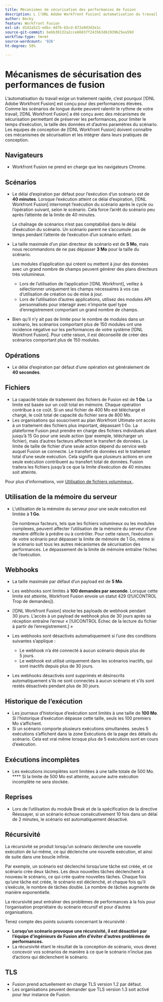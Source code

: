 ```yaml
---
title: Mécanismes de sécurisation des performances de fusion
description: L [!DNL Adobe Workfront Fusion] automatisation du travail nécessite un traitement rapide et est donc conçue pour offrir des performances élevées. Étant donné que les scénarios de longue durée peuvent ralentir le rythme de votre travail, nous avons conçu des mécanismes de sécurisation qui préservent les performances et limitent le temps d [!DNL Workfront Fusion] exécution, la taille des données et d’autres paramètres de scénario. [!DNL Workfront Fusion] les concepteurs doivent être conscients de ces mécanismes de sécurisation et les incorporer dans leurs pratiques de conception.
author: Becky
feature: Workfront Fusion
exl-id: d142a521-edbc-4d7b-b5cd-872a9d3d2e1c
source-git-commit: bebb30132a2cce66037f243563d61939625ea59d
workflow-type: tm+mt
source-wordcount: '926'
ht-degree: 58%

---
```


# Mécanismes de sécurisation des performances de fusion

L’automatisation du travail exige un traitement rapide, c’est pourquoi [!DNL Adobe Workfront Fusion] est conçu pour des performances élevées. Comme les scénarios de longue durée peuvent ralentir le rythme de votre travail, [!DNL Workfront Fusion] a été conçu avec des mécanismes de sécurisation permettant de préserver les performances, pour limiter le temps d’exécution, la taille des données et d’autres paramètres du scénario. Les équipes de conception de [!DNL Workfront Fusion] doivent connaître ces mécanismes de sécurisation et les intégrer dans leurs pratiques de conception.

## Navigateurs

* Workfront Fusion ne prend en charge que les navigateurs Chrome.

## Scénarios

* Le délai d’expiration par défaut pour l’exécution d’un scénario est de **40 minutes**. Lorsque l’exécution atteint ce délai d’expiration, [!DNL Workfront Fusion] interrompt l’exécution du scénario après le cycle ou l’opération suivant, selon le scénario. Cela force l’arrêt du scénario peu après l’atteinte de la limite de 40 minutes.

  Le chaînage de scénarios n’est pas comptabilisé dans le délai d’exécution du scénario. Un scénario parent ne s’accumule pas de temps pendant l’attente de l’exécution d’un scénario enfant.
* La taille maximale d’un plan directeur de scénario est de **5 Mo**, mais nous recommandons de ne pas dépasser **3 Mo** pour la taille du scénario.

  Les modules d’application qui créent ou mettent à jour des données avec un grand nombre de champs peuvent générer des plans directeurs très volumineux.

   * Lors de l’utilisation de l’application [!DNL Workfront], veillez à sélectionner uniquement les champs nécessaires à vos cas d’utilisation de création ou de mise à jour.
   * Lors de l’utilisation d’autres applications, utilisez des modules API personnalisés pour interagir avec n’importe quel type d’enregistrement comportant un grand nombre de champs.

* Bien qu’il n’y ait pas de limite pour le nombre de modules dans un scénario, les scénarios comportant plus de 150 modules ont une incidence négative sur les performances de votre système [!DNL Workfront Fusion]. Pour cette raison, il est déconseillé de créer des scénarios comportant plus de 150 modules.

## Opérations

* Le délai d’expiration par défaut d’une opération est généralement de **40 secondes**.

<!--
* The operation timeout for calls to Adobe Workfront is **120 seconds**.
-->

## Fichiers

* La capacité totale de traitement des fichiers de Fusion est de **1 Go**. La limite est basée sur un coût total en mémoire. Chaque opération contribue à ce coût. Si un seul fichier de 400 Mo est téléchargé et chargé, le coût total de capacité du fichier sera de 800 Mo.
* Les organisations qui souscrivent au plan Workfront Ultimate ont accès à un traitement des fichiers plus important, dépassant 1 Go. La plateforme Fusion peut prendre en charge des fichiers individuels allant jusqu’à 15 Go pour une seule action (par exemple, télécharger un fichier), mais d’autres facteurs affectent le transfert de données. La limite de taille de fichier d’une seule action dépend du service web auquel Fusion se connecte. Le transfert de données est le traitement total d’une seule exécution. Cela signifie que plusieurs actions en une seule exécution contribuent au transfert total de données. Fusion traitera les fichiers jusqu’à ce que la limite d’exécution de 40 minutes soit atteinte.

Pour plus d’informations, voir [ Utilisation de fichiers volumineux ](/help/workfront-fusion/references/scenarios/fusion-large-files.md).

## Utilisation de la mémoire du serveur

* L’utilisation de la mémoire du serveur pour une seule exécution est limitée à **1 Go**.

  De nombreux facteurs, tels que les fichiers volumineux ou les modules complexes, peuvent affecter l’utilisation de la mémoire du serveur d’une manière difficile à prédire ou à contrôler. Pour cette raison, l’exécution de votre scénario peut dépasser la limite de mémoire de 1 Go, même si le scénario suit tous les autres mécanismes de sécurisation des performances. Le dépassement de la limite de mémoire entraîne l’échec de l’exécution.

## Webhooks

* La taille maximale par défaut d’un payload est de **5 Mo**.
* Les webhooks sont limités à **100 demandes par seconde**. Lorsque cette limite est atteinte, Workfront Fusion envoie un statut 429 ([!UICONTROL Trop de demandes]).
* [!DNL Workfront Fusion] stocke les payloads de webhook pendant 30 jours. L’accès à un payload de webhook plus de 30 jours après sa réception entraîne l’erreur « [!UICONTROL Échec de la lecture du fichier à partir de l’enregistrement.] »
* Les webhooks sont désactivés automatiquement si l’une des conditions suivantes s’applique :

   * Le webhook n’a été connecté à aucun scénario depuis plus de 5 jours.
   * Le webhook est utilisé uniquement dans les scénarios inactifs, qui sont inactifs depuis plus de 30 jours.

* Les webhooks désactivés sont supprimés et désinscrits automatiquement s’ils ne sont connectés à aucun scénario et s’ils sont restés désactivés pendant plus de 30 jours.

## Historique de l’exécution

* Les journaux d’historique d’exécution sont limités à une taille de **100 Mo**. Si l’historique d’exécution dépasse cette taille, seuls les 100 premiers Mo s’affichent.
* Si un scénario comporte plusieurs exécutions simultanées. seules 5 exécutions s’affichent dans la zone Exécutions de la page des détails du scénario. Cela est vrai même lorsque plus de 5 exécutions sont en cours d’exécution.

## Exécutions incomplètes

* Les exécutions incomplètes sont limitées à une taille totale de 500 Mo. **** Si la limite de 500 Mo est atteinte, aucune autre exécution incomplète ne sera stockée.

## Reprises

* Lors de l’utilisation du module Break et de la spécification de la directive Réessayer, si un scénario échoue consécutivement 10 fois dans un délai de 2 minutes, le scénario est automatiquement désactivé.

## Récursivité

La récursivité se produit lorsqu’un scénario déclenche une nouvelle exécution de lui-même, ce qui déclenche une nouvelle exécution, et ainsi de suite dans une boucle infinie.

Par exemple, un scénario est déclenché lorsqu’une tâche est créée, et ce scénario crée deux tâches. Les deux nouvelles tâches déclenchent à nouveau le scénario, ce qui crée quatre nouvelles tâches. Chaque fois qu’une tâche est créée, le scénario est déclenché, et chaque fois qu’il s’exécute, le nombre de tâches double. Le nombre de tâches augmente de manière exponentielle.

La récursivité peut entraîner des problèmes de performances à la fois pour l’organisation propriétaire du scénario récursif et pour d’autres organisations.

Tenez compte des points suivants concernant la récursivité :

* **Lorsqu’un scénario provoque une récursivité, il est désactivé par l’équipe d’ingénieurs de Fusion afin d’éviter d’autres problèmes de performances.**
* La récursivité étant le résultat de la conception de scénario, vous devez concevoir vos scénarios de manière à ce que le scénario n’inclue pas d’actions qui déclenchent le scénario.

## TLS

* Fusion prend actuellement en charge TLS version 1.2 par défaut.
* Les organisations peuvent demander que TLS version 1.3 soit activé pour leur instance de Fusion.
